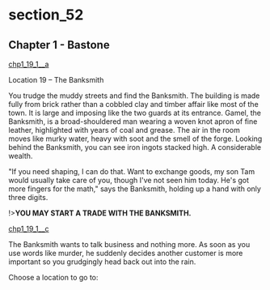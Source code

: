 
# section_52

## Chapter 1 - Bastone

[chp1_19_1__a](../../decomp/app/src/main/res/raw/chp1_19_1__a.mp3 ':include :type=audio')

Location 19 – The Banksmith

You trudge the muddy streets and find the Banksmith. The building is made fully from brick rather than a cobbled clay and timber affair like most of the town. It is large and imposing like the two guards at its entrance. Gamel, the Banksmith, is a broad-shouldered man wearing a woven knot apron of fine leather, highlighted with years of coal and grease. The air in the room moves like murky water, heavy with soot and the smell of the forge. Looking behind the Banksmith, you can see iron ingots stacked high. A considerable wealth.

"If you need shaping, I can do that. Want to exchange goods, my son Tam would usually take care of you, though I've not seen him today. He's got more fingers for the math," says the Banksmith, holding up a hand with only three digits.

!>**YOU MAY START A TRADE WITH THE BANKSMITH.**  

[chp1_19_1__c](../../decomp/app/src/main/res/raw/chp1_19_1__c.mp3 ':include :type=audio')

The Banksmith wants to talk business and nothing more. As soon as you use words like murder, he suddenly decides another customer is more important so you grudgingly head back out into the rain.


Choose a location to go to:


